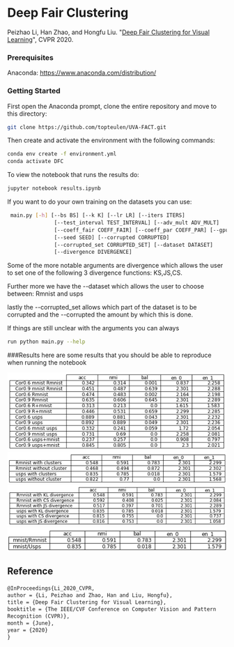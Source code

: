 # Deep Fair Clustering

Peizhao Li, Han Zhao, and Hongfu Liu. "[Deep Fair Clustering for Visual Learning](https://openaccess.thecvf.com/content_CVPR_2020/html/Li_Deep_Fair_Clustering_for_Visual_Learning_CVPR_2020_paper.html)", CVPR 2020.

### Prerequisites
Anaconda: https://www.anaconda.com/distribution/

### Getting Started
First open the Anaconda prompt, clone the entire repository and move to this directory:
```bash
git clone https://github.com/topteulen/UVA-FACT.git
```

Then create and activate the environment with the following commands:
```bash
conda env create -f environment.yml
conda activate DFC
```

To view the notebook that runs the results do:
```bash
jupyter notebook results.ipynb
```

If you want to do your own training on the datasets you can use:
```bash
 main.py [-h] [--bs BS] [--k K] [--lr LR] [--iters ITERS]
               [--test_interval TEST_INTERVAL] [--adv_mult ADV_MULT]
               [--coeff_fair COEFF_FAIR] [--coeff_par COEFF_PAR] [--gpu GPU]
               [--seed SEED] [--corrupted CORRUPTED]
               [--corrupted_set CORRUPTED_SET] [--dataset DATASET]
               [--divergence DIVERGENCE]
```
Some of the more notable arguments are divergence which allows the user to set 
one of the following 3 divergence functions: KS,JS,CS.

Further more we have the --dataset which allows the user to choose between:
Rmnist and usps

lastly the --corrupted_set allows which part of the dataset is to be corrupted
and the --corrupted the amount by which this is done.

If things are still unclear with the arguments you can always 
```bash
run python main.py --help
```

###Results 
here are some results that you should be able to reproduce when running the notebook

![corruption](/save/corruption.png)
![cluster](/save/cluster.png)
![divergence](/save/divergence.png)
![reproducability](/save/reproducability.png)
## Reference
    @InProceedings{Li_2020_CVPR,
    author = {Li, Peizhao and Zhao, Han and Liu, Hongfu},
    title = {Deep Fair Clustering for Visual Learning},
    booktitle = {The IEEE/CVF Conference on Computer Vision and Pattern Recognition (CVPR)},
    month = {June},
    year = {2020}
    }